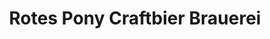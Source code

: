 ---
title: "Rotes Pony Craftbier Brauerei"
url: /augsburg/rotes-pony-craftbier-brauerei/
shop: Spirituosen
---